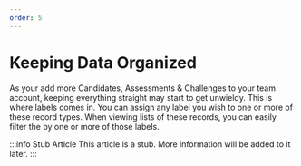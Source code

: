 ```yaml
---
order: 5
---
```

# Keeping Data Organized

As your add more Candidates, Assessments & Challenges to your team account, keeping everything straight may start to get unwieldy. This is where labels comes in. You can assign any label you wish to one or more of these record types. When viewing lists of these records, you can easily filter the by one or more of those labels. 

:::info Stub Article
This article is a stub. More information will be added to it later.
:::

